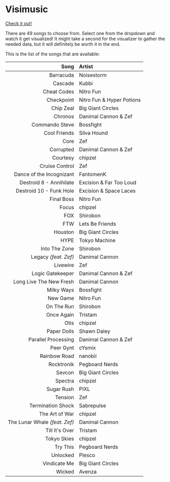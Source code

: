# Visimusic

[Check it out!](http://marblelover003.github.io/Visimusic/)

There are 49 songs to choose from. Select one from the dropdown and watch it get visualized! It might take a second for the visualizer to gather the needed data, but it will definitely be worth it in the end.

This is the list of the songs that are available:

|                          Song | Artist                    |
|------------------------------:|:--------------------------|
|                     Barracuda | Noisestorm                |
|                       Cascade | Kubbi                     |
|                   Cheat Codes | Nitro Fun                 |
|                    Checkpoint | Nitro Fun & Hyper Potions |
|                     Chip Zeal | Big Giant Circles         |
|                       Chronos | Danimal Cannon & Zef      |
|                Commando Steve | Bossfight                 |
|                  Cool Friends | Silva Hound               |
|                          Core | Zef                       |
|                     Corrupted | Danimal Cannon & Zef      |
|                      Courtesy | chipzel                   |
|                Cruise Control | Zef                       |
|      Dance of the Incognizant | FantomenK                 |
|       Destroid 8 - Annihilate | Excision & Far Too Loud   |
|       Destroid 10 - Funk Hole | Excision & Space Laces    |
|                    Final Boss | Nitro Fun                 |
|                         Focus | chipzel                   |
|                           FOX | Shirobon                  |
|                           FTW | Lets Be Friends           |
|                       Houston | Big Giant Circles         |
|                          HYPE | Tokyo Machine             |
|                 Into The Zone | Shirobon                  |
|          Legacy *(feat. Zef)* | Danimal Cannon            |
|                      Livewire | Zef                       |
|              Logic Gatekeeper | Danimal Cannon & Zef      |
|       Long Live The New Fresh | Danimal Cannon            |
|                    Milky Ways | Bossfight                 |
|                      New Game | Nitro Fun                 |
|                    On The Run | Shirobon                  |
|                    Once Again | Tristam                   |
|                          Otis | chipzel                   |
|                   Paper Dolls | Shawn Daley               |
|           Parallel Processing | Danimal Cannon & Zef      |
|                     Peer Gynt | cYsmix                    |
|                  Rainbow Road | nanobii                   |
|                    Rocktronik | Pegboard Nerds            |
|                        Sevcon | Big Giant Circles         |
|                       Spectra | chipzel                   |
|                    Sugar Rush | PIXL                      |
|                       Tension | Zef                       |
|             Termination Shock | Sabrepulse                |
|                The Art of War | chipzel                   |
| The Lunar Whale *(feat. Zef)* | Danimal Cannon            |
|                Till It's Over | Tristam                   |
|                   Tokyo Skies | chipzel                   |
|                      Try This | Pegboard Nerds            |
|                      Unlocked | Plesco                    |
|                  Vindicate Me | Big Giant Circles         |
|                        Wicked | Avenza                    |
